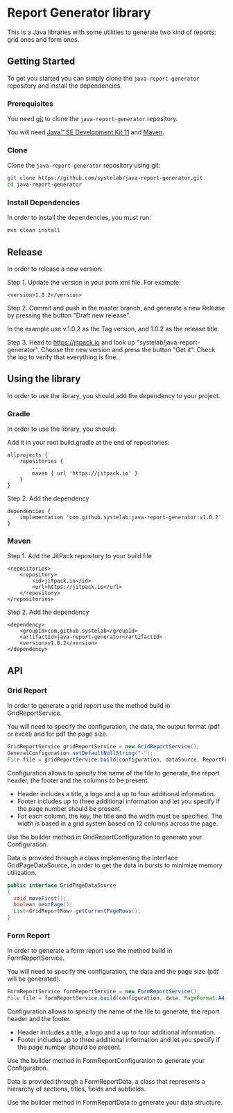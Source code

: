 
# Report Generator library

This is a Java libraries with some utilities to generate two kind of reports: grid ones and form ones.

## Getting Started

To get you started you can simply clone the `java-report-generator` repository and install the dependencies.

### Prerequisites

You need [git][git] to clone the `java-report-generator` repository.

You will need [Java™ SE Development Kit 11][jdk-download] and [Maven][maven].

### Clone

Clone the `java-report-generator` repository using git:

```bash
git clone https://github.com/systelab/java-report-generator.git
cd java-report-generator
```

### Install Dependencies

In order to install the dependencies, you must run:

```bash
mvn clean install
```

## Release

In order to release a new version:

Step 1. Update the version in your pom.xml file. For example:

```
<version>1.0.2</version>
```

Step 2. Commit and push in the master branch, and generate a new Release by pressing the button "Draft new release".

In the example use v.1.0.2 as the Tag version, and 1.0.2 as the release title.

Step 3. Head to https://jitpack.io and look up "systelab/java-report-generator". Choose the new version and press the button "Get it". Check the log to verify that everything is fine.


## Using the library

In order to use the library, you should add the dependency to your project.

### Gradle

In order to use the library, you should:

Add it in your root build.gradle at the end of repositories:

```
allprojects {
    repositories {
        ...
        maven { url 'https://jitpack.io' }
    }
}
```

Step 2. Add the dependency

```
dependencies {
    implementation 'com.github.systelab:java-report-generator:v1.0.2'
}
```

### Maven

Step 1. Add the JitPack repository to your build file

```
<repositories>
    <repository>
        <id>jitpack.io</id>
        <url>https://jitpack.io</url>
    </repository>
</repositories>
```

Step 2. Add the dependency

```
<dependency>
    <groupId>com.github.systelab</groupId>
    <artifactId>java-report-generator</artifactId>
    <version>v1.0.2</version>
</dependency>
```

## API

### Grid Report

In order to generate a grid report use the method build in GridReportService.

You will need to specify the configuration, the data, the output format (pdf or excel) and for pdf the page size.

```java
GridReportService gridReportService = new GridReportService();
GeneralConfiguration.setDefaultNullString("-");
File file = gridReportService.build(configuration, dataSource, ReportFormat.PDF, PageFormat.A4);
```

Configuration allows to specify the name of the file to generate, the report header, the footer and the columns to be present.

- Header includes a title, a logo and a up to four additional information.
- Footer includes up to three additional information and let you specify if the page number should be present.
- For each column, the key, the title and the width must be specified. The width is based in a grid system based on 12 columns across the page.

Use the builder method in GridReportConfiguration to generate your Configuration.

Data is provided through a class implementing the interface GridPageDataSource, in order to get the data in bursts to minimize memory utilization.

```java
public interface GridPageDataSource 
{
  void moveFirst();
  boolean nextPage();
  List<GridReportRow> getCurrentPageRows();
}
```

### Form Report

In order to generate a form report use the method build in FormReportService.

You will need to specify the configuration, the data and the page size (pdf will be generated).

```java
FormReportService formReportService = new FormReportService();
File file = formReportService.build(configuration, data, PageFormat.A4);
```

Configuration allows to specify the name of the file to generate, the report header and the footer.

- Header includes a title, a logo and a up to four additional information.
- Footer includes up to three additional information and let you specify if the page number should be present.

Use the builder method in FormReportConfiguration to generate your Configuration.

Data is provided through a FormReportData, a class that represents a hierarchy of sections, titles, fields and subfields.

Use the builder method in FormReportData to generate your data structure.


[git]: https://git-scm.com/
[archunit]: https://www.archunit.org/
[maven]: https://maven.apache.org/download.cgi
[jdk-download]: https://adoptium.net/es/temurin/releases/?version=11
[JEE]: http://www.oracle.com/technetwork/java/javaee/tech/index.html
[junit]: https://junit.org/junit5/


